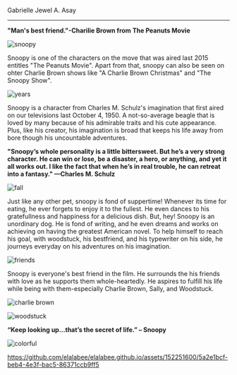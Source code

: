 
Gabrielle Jewel A. Asay
- - -
**"Man's best friend."-Charilie Brown from The Peanuts Movie**

 ![snoopy](https://www.pinterest.ph/pin/68961438046959423/.jpg)

Snoopy is one of the characters on the move that was aired last 2015 entitles "The Peanuts Movie". Apart from that, snoopy can also be seen on ohter Charlie Brown shows like "A Charlie Brown Christmas" and "The Snoopy Show".

![years](https://www.pinterest.ph/pin/322288917098159070/.jpg)

Snoopy is a character from Charles M. Schulz's imagination that first aired on our televisions last October 4, 1950. A not-so-average beagle that is loved by many because of his admirable traits and his cute appearance. Plus, like his creator, his imagination is broad that keeps his life away from bore though his uncountable adventures. 

**"Snoopy’s whole personality is a little bittersweet. But he’s a very strong character. He can win or lose, be a disaster, a hero, or anything, and yet it all works out. I like the fact that when he’s in real trouble, he can retreat into a fantasy." —Charles M. Schulz**

 ![fall](https://www.pinterest.ph/pin/44262008830808129/.jpg)

Just like any other pet, snoopy is fond of suppertime! Whenever its time for eating, he ever forgets to enjoy it to the fullest. He even dances to his gratefullness and happiness for a delicious dish. But, hey! Snoopy is an unordinary dog. He is fond of writing, and he even dreams and works on achieving on having the greatest American novel. To help himself to reach his goal, with woodstuck, his bestfriend, and his typewriter on his side, he journeys everyday on his adventures on his imagination.

![friends](https://www.pinterest.ph/pin/11681280277758606/.jpg)

Snoopy is everyone's best friend in the film. He surrounds the his friends with love as he supports them whole-heartedly. He aspires to fulfill his life while being with them-especially Charlie Brown, Sally, and Woodstuck.

![charlie brown](https://www.pinterest.ph/pin/319826011054015765/.jpg)

![woodstuck](https://www.pinterest.ph/pin/1900024820849849/.jpg)

**“Keep looking up…that’s the secret of life.” – Snoopy**

![colorful](https://www.pinterest.ph/pin/653303489722771359/.jpg)

https://github.com/elalabee/elalabee.github.io/assets/152251600/5a2e1bcf-beb4-4e3f-bac5-86371ccb9ff5

